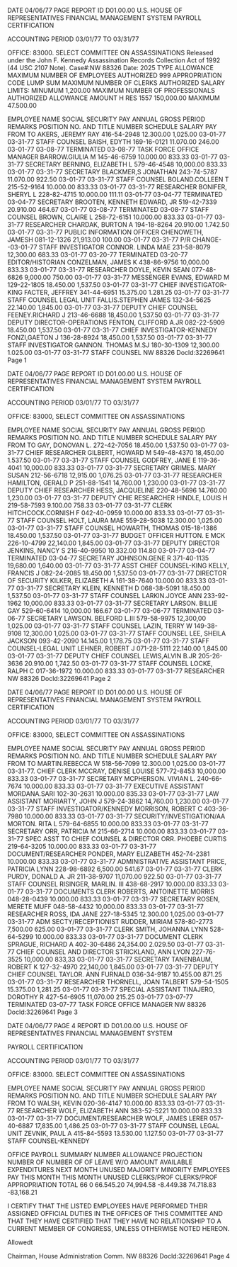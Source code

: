 DATE 04/06/77 PAGE
REPORT ID D01.00.00 U.S. HOUSE OF REPRESENTATIVES
FINANCIAL MANAGEMENT SYSTEM
PAYROLL CERTIFICATION

ACCOUNTING PERIOD 03/01/77 TO 03/31/77

OFFICE: 83000. SELECT COMMITTEE ON ASSASSINATIONS
Released under the John F. Kennedy
Assassination Records Collection Act of
1992 (44 USC 2107 Note). Case#:NW
88326 Date: 2025
TYPE ALLOWANCE MAXIMUM NUMBER OF EMPLOYEES AUTHORIZED 999
APPROPRIATION CODE LUMP SUM MAXIMUM NUMBER OF CLERKS AUTHORIZED
SALARY LIMITS: MINUMUM 1,200.00 MAXIMUM NUMBER OF PROFESSIONALS AUTHORIZED
ALLOWANCE AMOUNT H RES 1557
150,000.00 MAXIMUM 47.500.00

EMPLOYEE NAME SOCIAL SECURITY PAY ANNUAL GROSS PERIOD REMARKS
POSITION NO. AND TITLE NUMBER SCHEDULE SALARY PAY FROM TO
AKERS, JEREMY RAY 416-54-2948 12.300.00 1,025.00 03-01-77 03-31-77
STAFF COUNSEL
BAISH, EDYTH 169-16-0121 11.070.00 246.00 03-01-77 03-08-77 TERMINATED 03-08-77
TASK FORCE OFFICE MANAGER
BARROW.GIULIA M 145-46-6759 10.000.00 833.33 03-01-77 03-31-77
SECRETARY
BERNING, ELIZABETH L 579-46-4548 10,000.00 833.33 03-01-77 03-31-77
SECRETARY
BLACKMER,S JONATHAN 243-74-5787 11.070.00 922.50 03-01-77 03-31-77
STAFF COUNSEL
BOLAND.COLLEEN T 215-52-9164 10.000.00 833.33 03-01-77 03-31-77
RESEARCHER
BONIFER, SHERYL L 228-82-4715 10.000.00 111.11 03-01-77 03-04-77 TERMINATED 03-04-77
SECRETARY
BROOTEN, KENNETH EDWARD, JR 519-42-7339 20.910.00 464.67 03-01-77 03-08-77 TERMINATED 03-08-77
STAFF COUNSEL
BROWN, CLAIRE L 258-72-6151 10.000.00 833.33 03-01-77 03-31-77
RESEARCHER
CHARDAK, BURTON A 194-18-8264 20.910.00 1.742.50 03-01-77 03-31-77
PUBLIC INFORMATION OFFICER
CHENOWETH, JAMESH 081-12-1326 21,913.00 100.00 03-01-77 03-31-77 P/R CHANGE--03-01-77
STAFF INVESTIGATOR
CONNOR. LINDA MAE 231-58-8079 12,300.00 683.33 03-01-77 03-20-77 TERMINATED 03-20-77
EDITOR/HISTORIAN
CONZELMAN, JAMES K 438-86-9756 10,000.00 833.33 03-01-77 03-31-77
RESEARCHER
DOYLE, KEVIN SEAN 077-48-6826 9,000.00 750.00 03-01-77 03-31-77
MESSENGER
EVANS, EDWARD M 129-22-1805 18.450.00 1,537.50 03-01-77 03-31-77
CHIEF INVESTIGATOR-KING
FACTER, JEFFREY 341-44-6951 15.375.00 1.281.25 03-01-77 03-31-77
STAFF COUNSEL LEGAL UNIT
FALLIS.STEPHEN JAMES 132-34-5625 22.140.00 1,845.00 03-01-77 03-31-77
DEPUTY CHIEF COUNSEL
FEENEY.RICHARD J 213-46-6688 18,450.00 1,537.50 03-01-77 03-31-77
DEPUTY DIRECTOR-OPERATIONS
FENTON, CLIFFORD A.JR 082-22-5909 18.450.00 1,537.50 03-01-77 03-31-77
CHIEF INVESTIGATOR-KENNEDY
FONZI,GAETON J 136-28-8924 18,450.00 1,537.50 03-01-77 03-31-77
STAFF INVESTIGATOR
GANNON. THOMAS M.SJ 180-30-1309 12,300.00 1.025.00 03-01-77 03-31-77
STAFF COUNSEL
NW 88326 Docld:32269641 Page 1

DATE 04/06/77 PAGE
REPORT ID D01.00.00 U.S. HOUSE OF REPRESENTATIVES
FINANCIAL MANAGEMENT SYSTEM
PAYROLL CERTIFICATION

ACCOUNTING PERIOD 03/01/77 TO 03/31/77

OFFICE: 83000, SELECT COMMITTEE ON ASSASSINATIONS

EMPLOYEE NAME SOCIAL SECURITY PAY ANNUAL GROSS PERIOD REMARKS
POSITION NO. AND TITLE NUMBER SCHEDULE SALARY PAY FROM TO
GAY, DONOVAN L. 272-42-7056 18.450.00 1,537.50 03-01-77 03-31-77
CHIEF RESEARCHER
GILBERT, HOWARD M 549-48-4370 18,450.00 1.537.50 03-01-77 03-31-77
STAFF COUNSEL
GODFREY, JANE E 119-36-4041 10,000.00 833.33 03-01-77 03-31-77
SECRETARY
GRIMES. MARY SUSAN 212-56-6718 12,915.00 1,076.25 03-01-77 03-31-77
RESEARCHER
HAMILTON, GERALD P 251-88-1541 14,760.00 1,230.00 03-01-77 03-31-77
DEPUTY CHIEF RESEARCHER
HESS, JACQUELINE 220-48-5696 14.760.00 1,230.00 03-01-77 03-31-77
DEPUTY CHIE RESEARCHER
HINDLE, LOUIS H 219-58-7593 9.100.00 758.33 03-01-77 03-31-77
CLERK
HITCHCOCK.CORNISH F 042-40-0959 10.000.00 833.33 03-01-77 03-31-77
STAFF COUNSEL
HOLT, LAURA MAE 559-28-5038 12.300.00 1,025.00 03-01-77 03-31-77
STAFF COUNSEL
HOWARTH, THOMAS 015-18-1386 18.450.00 1,537.50 03-01-77 03-31-77
BUDGET OFFICER
HUTTON. E MCK 226-10-4799 22,140.00 1,845.00 03-01-77 03-31-77
DEPUTY DIRECTOR
JENKINS, NANCY S 216-40-9950 10.332.00 114.80 03-01-77 03-04-77 TERMINATED 03-04-77
SECRETARY
JOHNSON.GENE R 371-40-1135 19,680.00 1,640.00 03-01-77 03-31-77
ASST CHIEF COUNSEL-KING
KELLY, FRANCIS J 082-24-2085 18.450.00 1,537.50 03-01-77 03-31-77
DIRECTOR OF SECURITY
KILKER, ELIZABETH A 161-38-7640 10.000.00 833.33 03-01-77 03-31-77
SECRETARY
KLEIN, KENNETH D 068-38-5091 18.450.00 1,537.50 03-01-77 03-31-77
STAFF COUNSEL
LARKIN.JOYCE ANN 233-92-1962 10,000.00 833.33 03-01-77 03-31-77
SECRETARY
LARSON. BILLIE GAY 529-60-6414 10,000.00 166.67 03-01-77 03-06-77 TERMINATED 03-06-77
SECRETARY
LAWSON. BELFORD L.III 579-58-9975 12,300,00 1,025.00 03-01-77 03-31-77
STAFF COUNSEL
LAZIN, TERRY W 149-38-9108 12,300.00 1,025.00 03-01-77 03-31-77
STAFF COUNSEL
LEE, SHEILA JACKSON 093-42-2090 14.145.00 1,178.75 03-01-77 03-31-77
STAFF COUNSEL-LEGAL UNIT
LEHNER, ROBERT J 071-28-5111 22.140.00 1,845.00 03-01-77 03-31-77
DEPUTY CHIEF COUNSEL
LEWIS,ALVIN B.JR 205-26-3636 20.910.00 1,742.50 03-01-77 03-31-77
STAFF COUNSEL
LOCKE, RALPH C 017-36-1972 10.000.00 833.33 03-01-77 03-31-77
RESEARCHER
NW 88326 Docld:32269641 Page 2

DATE 04/06/77 PAGE
REPORT ID D01.00.00 U.S. HOUSE OF REPRESENTATIVES
FINANCIAL MANAGEMENT SYSTEM
PAYROLL CERTIFICATION

ACCOUNTING PERIOD 03/01/77 TO 03/31/77

OFFICE: 83000, SELECT COMMITTEE ON ASSASSINATIONS

EMPLOYEE NAME SOCIAL SECURITY PAY ANNUAL GROSS PERIOD REMARKS
POSITION NO. AND TITLE NUMBER SCHEDULE SALARY PAY FROM TO
MARTIN.REBECCA W 518-56-7099 12.300.00 1,025.00 03-01-77 03-31-77.
CHIEF CLERK
MCCRAY, DENISE LOUISE 577-72-8453 10,000.00 833.33 03-01-77 03-31-77
SECRETARY
MCPHERSON. VIVIAN L. 240-66-7674 10.000.00 833.33 03-01-77 03-31-77
EXECUTIVE ASSISTANT
MORDANA.SARI 102-30-2631 10.000.00 835.33 03-01-77 03-31-77
LAW ASSISTANT
MORIARTY, JOHN J 579-24-3862 14,760.00 1,230.00 03-01-77 03-31-77
STAFF INVESTIGATOR/KENNEDY
MORRISON, ROBERT C 403-36-7980 10.000.00 833.33 03-01-77 03-31-77
SECURITY/INVESTIGATION/AA
MORTON. RITA L 579-64-6855 10.000.00 833.33 03-01-77 03-31-77
SECRETARY
ORR, PATRICIA M 215-66-2714 10.000.00 833.33 03-01-77 03-31-77
SPEC ASST TO CHIEF COUNSEL & DIRECTOR
ORR. PHOEBE CURTIS 219-64-3205 10.000.00 833.33 03-01-77 03-31-77
DOCUMENT/RESEARCHER
PONDER, MARY ELIZAΒΕΤΗ 452-74-2381 10.000.00 833.33 03-01-77 03-31-77
ADMINISTRATIVE ASSISTANT
PRICE, PATRICIA LYNN 228-98-6892 6,500.00 541.67 03-01-77 03-31-77
CLERK
PURDY, DONALD A. JR 211-38-9707 11,070.00 922.50 03-01-77 03-31-77
STAFF COUNSEL
RISINGER, MARLIN. ΙΙΙ 438-68-2917 10.000.00 833.33 03-01-77 03-31-77
DOCUMENTS CLERK
ROBERTS, ANTOINETTE MORRIS 048-28-0439 10.000.00 833.33 03-01-77 03-31-77
SECRETARY
ROSEN, MERETE MUFF 048-58-4432 10,000.00 833.33 03-01-77 03-31-77
RESEARCHER
ROSS, IDA JANE 227-18-5345 12.300.00 1,025.00 03-01-77 03-31-77
ADM SECTY/RECEPTIONIST
RUDDER, MIRIAM 578-80-2773 7,500.00 625.00 03-01-77 03-31-77
CLERK
SMITH, JOHANNA LYNN 528-64-5299 10.000.00 833.33 03-01-77 03-31-77
DOCUMENT CLERK
SPRAGUE, RICHARD A 402-30-6486 24,354.00 2.029.50 03-01-77 03-31-77
CHIEF COUNSEL AND DIRECTOR
STRICKLAND, ANN LYON 227-76-3525 10,000.00 833,33 03-01-77 03-31-77
SECRETARY
TANENBAUM, ROBERT K 127-32-4970 22,140,00 1,845.00 03-01-77 03-31-77
DEPUTY CHIEF COUNSEL
TAYLOR. ANN FURNALD 036-34-9187 10.455.00 871.25 03-01-77 03-31-77
RESEARCHER
THORNELL, JOAN TALBERT 579-54-1505 15.375.00 1,281.25 03-01-77 03-31-77
SPECIAL ASSISTANT
TINAJERO, DOROTHY R 427-54-6905 11,070.00 215.25 03-01-77 03-07-77 TERMINATED 03-07-77
TASK FORCE OFFICE MANAGER
NW 88326 Docld:32269641 Page 3

DATE 04/06/77 PAGE 4
REPORT ID D01.00.00 U.S. HOUSE OF REPRESENTATIVES
FINANCIAL MANAGEMENT SYSTEM

PAYROLL CERTIFICATION

ACCOUNTING PERIOD 03/01/77 ΤΟ 03/31/77

OFFICE: 83000. SELECT COMMITTEE ON ASSASSINATIONS

EMPLOYEE NAME SOCIAL SECURITY PAY ANNUAL GROSS PERIOD REMARKS
POSITION NO. AND TITLE NUMBER SCHEDULE SALARY PAY FROM TO
WALSH, KEVIN 020-36-4147 10.000.00 833.33 03-01-77 03-31-77
RESEARCHER
WOLF, ELIZABETH ANN 383-52-5221 10.000.00 833.33 03-01-77 03-31-77
DOCUMENT/RESEARCHER
WOLF, JAMES LERER 057-40-6887 17,835.00 1,486.25 03-01-77 03-31-77
STAFF COUNSEL LEGAL UNIT
ZEVNIK, PAUL A 415-84-5593 13.530.00 1.127.50 03-01-77 03-31-77
STAFF COUNSEL-KENNEDY

OFFICE PAYROLL SUMMARY
NUMBER ALLOWANCE PROJECTION NUMBER OF NUMBER OF
OF LEAVE W/O AMOUNT AVAILABLE EXPENDITURES NEXT MOΝΤΗ UNUSED MAJORITY MINORITY
EMPLOYEES PAY THIS MONTH THIS MONTH UNUSED CLERKS/PROF CLERKS/PROF
APPROPRIATION TOTAL 66 0 66.545.20 74,994.58 -8.449.38 74.718.83 -83,168.21

I CERTIFY THAT THE LISTED EMPLOYEES HAVE PERFORMED THEIR
ASSIGNED OFFICIAL DUTIES IN THE OFFICES OF THIS COMMITTEE
AND THAT THEY HAVE CERTIFIED THAT THEY HAVE NO RELATIONSHIP
TO A CURRENT MEMBER OF CONGRESS, UNLESS OTHERWISE NOTED
HEREON.

Allowedt

Chairman, House Administration Comm.
NW 88326 Docld:32269641 Page 4
